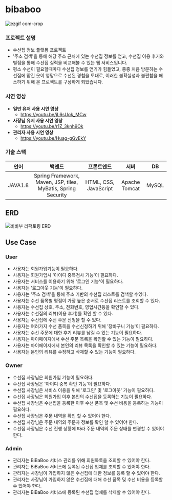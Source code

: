 # bibaboo

![ezgif com-crop](https://github.com/le-espiritu/BBS_Project/assets/88477839/93600112-9dc3-4d50-89b3-c7256abe886e)



### 프로젝트 설명

+ 수선집 정보 플랫폼 프로젝트
+ '주소 검색'을 통해 해당 주소 근처에 있는 수선집 정보를 얻고, 수선집 이용 후기와 별점을 통해 수선집 실력을 비교해볼 수 있는 웹 서비스입니다.
+ 평소 수선이 필요할때마다 수선집 정보를 얻기가 힘들었고, 종종 처음 방문하는 수선집에 맡긴 옷이 엉망으로 수선된 경험을 토대로, 이러한 불확실성과 불편함을 해소하기 위해 본 프로젝트를 구상하게 되었습니다.



### 시연 영상

+ **일반 유저 사용 시연 영상**
  + https://youtu.be/jL6sUok_MCw
+ **사장님 유저 사용 시연 영상**
  + https://youtu.be/r1Z_3knh9Ok
+ **관리자 사용 시연 영상**
  + https://youtu.be/Huag-gGvEkY



### 기술 스택

|  언어   |                            백엔드                            |      프론트엔드       |     서버      |  DB   |
| :-----: | :----------------------------------------------------------: | :-------------------: | :-----------: | :---: |
| JAVA1.8 | Spring Framework, Maven, JSP, tiles, MyBatis, Spring Security | HTML, CSS, JavaScript | Apache Tomcat | MySQL |



## ERD

![비바부 리팩토링 ERD](https://github.com/le-espiritu/TIL/assets/88477839/99ec4a27-623c-4a88-9040-2c8470c0f936)



## Use Case

### User

+ 사용자는 회원가입기능이 필요하다.
+ 사용자는 회원가입시 '아이디 중복검사 기능'이 필요하다.
+ 사용자는 서비스를 이용하기 위해 '로그인 기능'이 필요하다.
+ 사용자는 '로그아웃 기능'이 필요하다.
+ 사용자는 '주소 검색'을 통해 주소 기반의 수선집 리스트를 검색할 수있다.
+ 사용자는 수선 품목별 평점이 가장 높은 순서로 수선집 리스트를 조회할 수 있다.
+ 사용자는 수선집 상호, 주소, 전화번호, 영업시간등을 확인할 수 있다.
+ 사용자는 수선집의 리뷰(이용 후기)를 확인 할 수 있다.
+ 사용자는 수선집에 수선 주문 신청을 할 수 있다.
+ 사용자는 여러가지 수선 품목을 수선신청하기 위해 '장바구니 기능'이 필요하다.
+ 사용자는 수선 주문에 대한 후기 리뷰를 남길 수 있는 기능이 필요하다.
+ 사용자는 마이페이지에서 수선 주문 목록을 확인할 수 있는 기능이 필요하다.
+ 사용자는 마이페이지에서 본인의 리뷰 목록을 확인할 수 있는 기능이 필요하다.
+ 사용자는 본인의 리뷰를 수정하고 삭제할 수 있는 기능이 필요하다. 



### Owner

+ 수선집 사장님은 회원가입 기능이 필요하다.
+ 수선집 사장님은 '아이디 중복 확인 기능'이 필요하다.
+ 수선집 사장님은 서비스 이용을 위해 '로그인' 및 '로그아웃' 기능이 필요하다.
+ 수선집 사장님은 회원가입 이후 본인의 수선집을 등록하는 기능이 필요하다.
+ 수선집 사장님은 수선집을 등록한 이후 수선 품목 및 수선 비용을 등록하는 기능이 필요하다.
+ 수선집 사장님은 주문 내역을 확인 할 수 있어야 한다.
+ 수선집 사장님은 주문 내역의 주문자 정보를 확인 할 수 있어야 한다.
+ 수선집 사장님은 수선 진행 상황에 따라 주문 내역의 주문 상태를 변경할 수 있어야 한다.



### Admin

+ 관리자는 BiBaBoo 서비스 관리를 위해 회원목록을 조회할 수 있어야 한다.
+ 관리자는 BiBaBoo 서비스에 등록된 수선집 업체를 조회할 수 있어야 한다.
+ 관리자는 사장님이 가입하지 않은 수선집에 대한 정보를 등록 할 수 있어야 한다.
+ 관리자는 사장님이 가입하지 않은 수선집에 대해 수선 품목 및 수선 비용을 등록할 수 있어야 한다.
+ 관리자는 BiBaBoo 서비스에 등록된 수선집 업체를 삭제할 수 있어야 한다.
